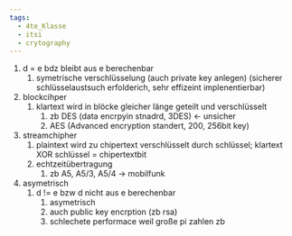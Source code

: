 ```yaml
---
tags:
  - 4te_Klasse
  - itsi
  - crytography
---
```

1) d = e bdz bleibt aus e berechenbar
	1) symetrische verschlüsselung (auch private key anlegen) (sicherer schlüsselaustsuch erfolderich, sehr effizeint implenentierbar)
2) blockcihper 
	1) klartext wird in blöcke gleicher länge geteilt und verschlüsselt 
		1) zb DES (data encrpyin stnadrd, 3DES) ← unsicher
		2) AES (Advanced encryption standert, 200, 256bit key)
3) streamchipher
	1) plaintext wird zu chipertext verschlüsselt durch schlüssel; klartext XOR schlüssel = chipertextbit
	2) echtzeitübertragung
		1) zb A5, A5/3, A5/4 → mobilfunk
4) asymetrisch
	1) d != e bzw d nicht aus e berechenbar
		1) asymetrisch
		2) auch public key encrption (zb rsa)
		3) schlechete performace weil große pi zahlen zb